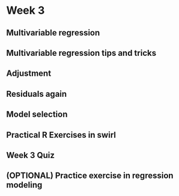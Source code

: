 

# Week 3

## Multivariable regression


## Multivariable regression tips and tricks


## Adjustment


## Residuals again



## Model selection


## Practical R Exercises in swirl


## Week 3 Quiz


## (OPTIONAL) Practice exercise in regression modeling


